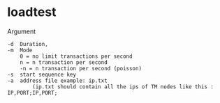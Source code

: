 # loadtest

Argument

    -d  Duration,
    -m  Mode 
        0 = no limit transactions per second
        n = n transaction per second
        -n = n transaction per second (poisson)
    -s  start sequence key
    -a  address file example: ip.txt
            (ip.txt should contain all the ips of TM nodes like this : IP,PORT;IP,PORT;
